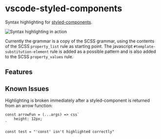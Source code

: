 # vscode-styled-components

Syntax highlighting for [styled-components](https://github.com/styled-components/styled-components).

![Syntax highlighting in action](demo.png)

Currently the grammar is a copy of the SCSS grammar, using the contents of the SCSS `property_list` rule as starting point.
The javascript `#template-substitution-element` rule is added as a possible pattern and is also added to the SCSS `property_values` rule.

## Features

## Known Issues

Highlighting is broken immediately after a styled-component is returned from an arrow function:

    const arrowFun = (...args) => css`
        height: 12px;
    `

    const test = "'const' isn't highlighted correctly"
